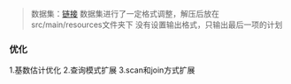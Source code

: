 > 数据集：[链接](https://pan.baidu.com/s/1_FYRjx6auLjUpyBRjIcW4w?pwd=5u0v)
数据集进行了一定格式调整，解压后放在src/main/resources文件夹下
没有设置输出格式，只输出最后一项的计划

### 优化
1.基数估计优化
2.查询模式扩展
3.scan和join方式扩展
